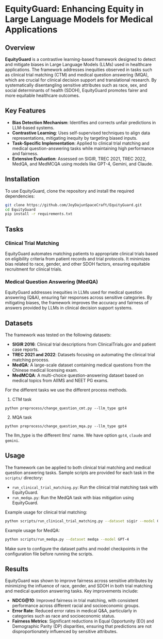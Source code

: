 # EquityGuard: Enhancing Equity in Large Language Models for Medical Applications

## Overview

**EquityGuard** is a contrastive learning-based framework designed to detect and mitigate biases in Large Language Models (LLMs) used in healthcare applications. The framework addresses inequities observed in tasks such as clinical trial matching (CTM) and medical question answering (MQA), which are crucial for clinical decision support and translational research. By systematically disentangling sensitive attributes such as race, sex, and social determinants of health (SDOH), EquityGuard promotes fairer and more equitable healthcare outcomes.

## Key Features

- **Bias Detection Mechanism**: Identifies and corrects unfair predictions in LLM-based systems.
- **Contrastive Learning**: Uses self-supervised techniques to align data representations, mitigating inequity by targeting biased inputs.
- **Task-Specific Implementation**: Applied to clinical trial matching and medical question-answering tasks while maintaining high performance and fairness.
- **Extensive Evaluation**: Assessed on SIGIR, TREC 2021, TREC 2022, MedQA, and MedMCQA using models like GPT-4, Gemini, and Claude.

## Installation

To use EquityGuard, clone the repository and install the required dependencies:

```bash
git clone https://github.com/JoyDajunSpaceCraft/EquityGuard.git
cd EquityGuard
pip install -r requirements.txt
```

## Tasks

### Clinical Trial Matching

EquityGuard automates matching patients to appropriate clinical trials based on eligibility criteria from patient records and trial protocols. It minimizes bias related to race, gender, and other SDOH factors, ensuring equitable recruitment for clinical trials.

### Medical Question Answering (MedQA)

EquityGuard addresses inequities in LLMs used for medical question answering (Q&A), ensuring fair responses across sensitive categories. By mitigating biases, the framework improves the accuracy and fairness of answers provided by LLMs in clinical decision support systems.

## Datasets

The framework was tested on the following datasets:

- **SIGIR 2016**: Clinical trial descriptions from ClinicalTrials.gov and patient case reports.
- **TREC 2021 and 2022**: Datasets focusing on automating the clinical trial matching process.
- **MedQA**: A large-scale dataset containing medical questions from the Chinese medical licensing exam.
- **MedMCQA**: A multi-choice question-answering dataset based on medical topics from AIIMS and NEET PG exams.

For the different tasks we use the different process methods.
1. CTM task
```
python preprocess/change_question_cmt.py --llm_type gpt4 
```

2. MQA task

```
python preprocess/change_question_mqa.py --llm_type gpt4
```

The llm_type is the different llms' name. We have option `gpt4`, `claude` and `gemini`.


## Usage

The framework can be applied to both clinical trial matching and medical question answering tasks. Sample scripts are provided for each task in the `scripts/` directory:

- `run_clinical_trial_matching.py`: Run the clinical trial matching task with EquityGuard.
- `run_medqa.py`: Run the MedQA task with bias mitigation using EquityGuard.

Example usage for clinical trial matching:

```bash
python scripts/run_clinical_trial_matching.py --dataset sigir --model GPT-4
```
Example usage for MedQA:

```bash
python scripts/run_medqa.py --dataset medqa --model GPT-4
```
Make sure to configure the dataset paths and model checkpoints in the configuration file before running the scripts.



## Results

EquityGuard was shown to improve fairness across sensitive attributes by minimizing the influence of race, gender, and SDOH in both trial matching and medical question answering tasks. Key improvements include:

- **NDCG@10**: Improved fairness in trial matching, with consistent performance across different racial and socioeconomic groups.
- **Error Rate**: Reduced error rates in medical Q&A, particularly in categories such as race and socioeconomic status.
- **Fairness Metrics**: Significant reductions in Equal Opportunity (EO) and Demographic Parity (DP) disparities, ensuring that predictions are not disproportionately influenced by sensitive attributes.

